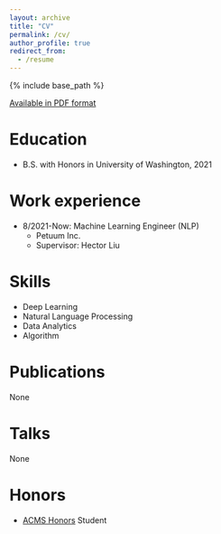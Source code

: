 ```yaml
---
layout: archive
title: "CV"
permalink: /cv/
author_profile: true
redirect_from:
  - /resume
---
```


{% include base_path %}

[Available in PDF format](files/DS_CV.pdf)


Education
======
* B.S. with Honors in University of Washington, 2021

Work experience
======
* 8/2021-Now: Machine Learning Engineer (NLP)
  * Petuum Inc.
  * Supervisor: Hector Liu



Skills
======
* Deep Learning
* Natural Language Processing
* Data Analytics
* Algorithm

Publications
======

None

Talks
======

None


Honors
======
* [ACMS Honors](https://acms.washington.edu/honors-program) Student
